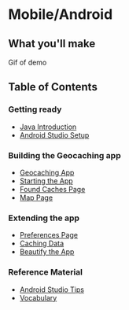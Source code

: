 # Mobile/Android

## What you'll make
Gif of demo

## Table of Contents
### Getting ready
- [Java Introduction](1_Java_Introduction.md)
- [Android Studio Setup](2_Android_Studio_Setup.md)

### Building the Geocaching app
- <a href="3_Geocaching_App.md">Geocaching App</a>
- [Starting the App](3_Geocaching_App.md)
- [Found Caches Page](4_Found_Caches_Page.md)
- [Map Page](5_Map_Page.md)

### Extending the app
- [Preferences Page](6_Preferences_Page.md)
- [Caching Data](7_Caching_Data.md)
- [Beautify the App](8_Beautify_App.md)

### Reference Material
- [Android Studio Tips](10_Android_Studio_Tips.md)
- [Vocabulary](11_Vocabulary.md)